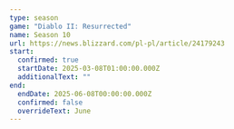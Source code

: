 ```yaml
---
type: season
game: "Diablo II: Resurrected"
name: Season 10
url: https://news.blizzard.com/pl-pl/article/24179243
start:
  confirmed: true
  startDate: 2025-03-08T01:00:00.000Z
  additionalText: ""
end:
  endDate: 2025-06-08T00:00:00.000Z
  confirmed: false
  overrideText: June
---
```


